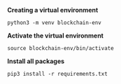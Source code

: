 **Creating a virtual environment**
```
python3 -m venv blockchain-env
```
**Activate the virtual environment**
```
source blockchain-env/bin/activate
```
**Install all packages**
```
pip3 install -r requirements.txt
```